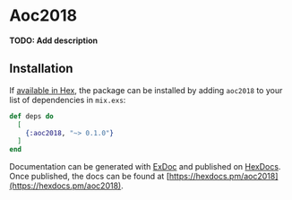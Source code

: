 # Aoc2018

**TODO: Add description**

## Installation

If [available in Hex](https://hex.pm/docs/publish), the package can be installed
by adding `aoc2018` to your list of dependencies in `mix.exs`:

```elixir
def deps do
  [
    {:aoc2018, "~> 0.1.0"}
  ]
end
```

Documentation can be generated with [ExDoc](https://github.com/elixir-lang/ex_doc)
and published on [HexDocs](https://hexdocs.pm). Once published, the docs can
be found at [https://hexdocs.pm/aoc2018](https://hexdocs.pm/aoc2018).

